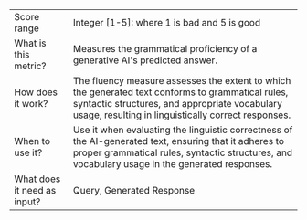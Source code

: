 | 	| |
| -- | -- |
| Score range |	Integer [1-5]: where 1 is bad and 5 is good |
| What is this metric? | Measures the grammatical proficiency of a generative AI's predicted answer. |
| How does it work? | The fluency measure assesses the extent to which the generated text conforms to grammatical rules, syntactic structures, and appropriate vocabulary usage, resulting in linguistically correct responses. |
| When to use it? |	Use it when evaluating the linguistic correctness of the AI-generated text, ensuring that it adheres to proper grammatical rules, syntactic structures, and vocabulary usage in the generated responses. |
| What does it need as input? |	Query, Generated Response |
